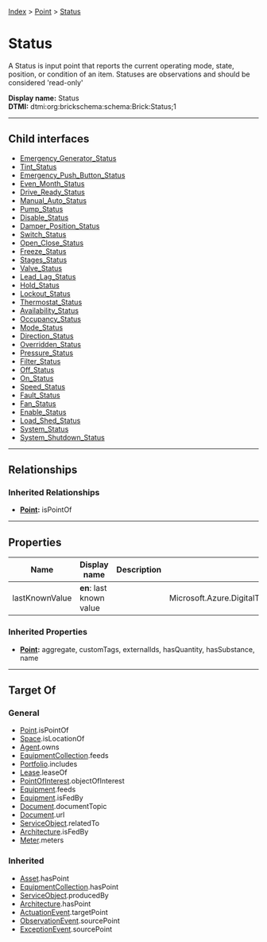 [Index](../../index.md) > [Point](../Point.md) > [Status](#)
# Status

A Status is input point that reports the current operating mode, state, position, or condition of an item. Statuses are observations and should be considered 'read-only'


**Display name:** Status<br />
**DTMI:** dtmi:org:brickschema:schema:Brick:Status;1

---

## Child interfaces
* [Emergency_Generator_Status](Emergency_Generator_Status.md)
* [Tint_Status](Tint_Status.md)
* [Emergency_Push_Button_Status](Emergency_Push_Button_Status.md)
* [Even_Month_Status](Even_Month_Status.md)
* [Drive_Ready_Status](Drive_Ready_Status.md)
* [Manual_Auto_Status](Manual_Auto_Status.md)
* [Pump_Status](Pump_Status.md)
* [Disable_Status](Disable_Status.md)
* [Damper_Position_Status](Damper_Position_Status.md)
* [Switch_Status](Switch_Status.md)
* [Open_Close_Status](Open_Close_Status.md)
* [Freeze_Status](Freeze_Status.md)
* [Stages_Status](Stages_Status.md)
* [Valve_Status](Valve_Status.md)
* [Lead_Lag_Status](Lead_Lag_Status.md)
* [Hold_Status](Hold_Status.md)
* [Lockout_Status](Lockout_Status.md)
* [Thermostat_Status](Thermostat_Status.md)
* [Availability_Status](Availability_Status.md)
* [Occupancy_Status](Occupancy_Status/Occupancy_Status.md)
* [Mode_Status](Mode_Status/Mode_Status.md)
* [Direction_Status](Direction_Status/Direction_Status.md)
* [Overridden_Status](Overridden_Status/Overridden_Status.md)
* [Pressure_Status](Pressure_Status/Pressure_Status.md)
* [Filter_Status](Filter_Status/Filter_Status.md)
* [Off_Status](Off_Status/Off_Status.md)
* [On_Status](On_Status/On_Status.md)
* [Speed_Status](Speed_Status/Speed_Status.md)
* [Fault_Status](Fault_Status/Fault_Status.md)
* [Fan_Status](Fan_Status/Fan_Status.md)
* [Enable_Status](Enable_Status/Enable_Status.md)
* [Load_Shed_Status](Load_Shed_Status/Load_Shed_Status.md)
* [System_Status](System_Status/System_Status.md)
* [System_Shutdown_Status](System_Status/System_Shutdown_Status.md)

---

## Relationships

### Inherited Relationships
* **[Point](../Point.md):** isPointOf

---

## Properties

|Name|Display name|Description|Schema|Writable|
|-|-|-|-|-|
|lastKnownValue|**en**: last known value||Microsoft.Azure.DigitalTwins.Parser.Models.DTObjectInfo|True|
### Inherited Properties
* **[Point](../Point.md):** aggregate, customTags, externalIds, hasQuantity, hasSubstance, name

---

## Target Of
### General
* [Point](../Point.md).isPointOf
* [Space](../../Space/Space.md).isLocationOf
* [Agent](../../Agent/Agent.md).owns
* [EquipmentCollection](../../Collection/EquipmentCollection.md).feeds
* [Portfolio](../../Collection/Portfolio.md).includes
* [Lease](../../Event/Lease.md).leaseOf
* [PointOfInterest](../../Information/PointOfInterest.md).objectOfInterest
* [Equipment](../../Asset/Equipment/Equipment.md).feeds
* [Equipment](../../Asset/Equipment/Equipment.md).isFedBy
* [Document](../../Information/Document/Document.md).documentTopic
* [Document](../../Information/Document/Document.md).url
* [ServiceObject](../../Information/ServiceObject/ServiceObject.md).relatedTo
* [Architecture](../../Space/Architecture/Architecture.md).isFedBy
* [Meter](../../Asset/Equipment/Meter/Meter.md).meters
### Inherited
* [Asset](../../Asset/Asset.md).hasPoint
* [EquipmentCollection](../../Collection/EquipmentCollection.md).hasPoint
* [ServiceObject](../../Information/ServiceObject/ServiceObject.md).producedBy
* [Architecture](../../Space/Architecture/Architecture.md).hasPoint
* [ActuationEvent](../../Event/PointEvent/ActuationEvent.md).targetPoint
* [ObservationEvent](../../Event/PointEvent/ObservationEvent.md).sourcePoint
* [ExceptionEvent](../../Event/PointEvent/ExceptionEvent.md).sourcePoint

